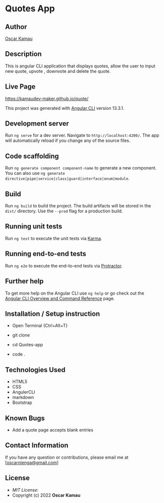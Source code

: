 # Quotes App

## Author

[Oscar Kamau](https://https://github.com/KamauDev-maker)

## Description

This is angular CLI application that displays quotes, allow the user to input new quote, upvote , downvote and delete the quote. 

## Live Page
https://kamaudev-maker.github.io/quote/



This project was generated with [Angular CLI](https://github.com/angular/angular-cli) version  13.3.1.

## Development server

Run `ng serve` for a dev server. Navigate to `http://localhost:4200/`. The app will automatically reload if you change any of the source files.

## Code scaffolding

Run `ng generate component component-name` to generate a new component. You can also use `ng generate directive|pipe|service|class|guard|interface|enum|module`.

## Build

Run `ng build` to build the project. The build artifacts will be stored in the `dist/` directory. Use the `--prod` flag for a production build.

## Running unit tests

Run `ng test` to execute the unit tests via [Karma](https://karma-runner.github.io).

## Running end-to-end tests

Run `ng e2e` to execute the end-to-end tests via [Protractor](http://www.protractortest.org/).

## Further help

To get more help on the Angular CLI use `ng help` or go check out the [Angular CLI Overview and Command Reference](https://angular.io/cli) page.

## Installation / Setup instruction
* Open Terminal {Ctrl+Alt+T}

* git clone

* cd Quotes-app

* code   .

## Technologies Used

* HTML5
* CSS
* AngulerCLI
* markdown
* Bootstrap

## Known Bugs
* Add a quote page accepts blank entries

## Contact Information 

If you have any question or contributions, please email me at [oscarnjenga@gmail.com]

## License
* *MIT License:*
* Copyright (c) 2022 **Oscar Kamau**


